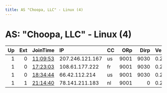 ```yaml
---
title: AS "Choopa, LLC" - Linux (4)
---
```


# AS: "Choopa, LLC" - Linux (4)

|   Up |   Ext | JoinTime                                                                                            | IP              | CC   |   ORp |   Dirp | Version   | Contact   | Nickname   |   eFamMembers |
|-----:|------:|:----------------------------------------------------------------------------------------------------|:----------------|:-----|------:|-------:|:----------|:----------|:-----------|--------------:|
|    1 |     0 | [11:09:53](https://metrics.torproject.org/rs.html#details/26DA318242F381BF583704A1CD2F00D77AE8FA5F) | 207.246.121.167 | us   |  9001 |   9030 | 0.2.9.13  | None      | tower      |             1 |
|    1 |     0 | [17:23:03](https://metrics.torproject.org/rs.html#details/4CAAD38D1C4044A5B11F25CB573A962714FC69E4) | 108.61.177.222  | fr   |  9001 |   9030 | 0.2.9.13  | None      | thecorn    |             1 |
|    1 |     0 | [18:34:44](https://metrics.torproject.org/rs.html#details/C382688DAADEC1D2DF7093348A1B833E0047A850) | 66.42.112.214   | us   |  9001 |   9030 | 0.2.9.13  | None      | daniel     |             1 |
|    1 |     1 | [21:14:40](https://metrics.torproject.org/rs.html#details/0E12E4840BB0CB508A1C0318BD0BD1CCC03DA25F) | 78.141.211.183  | nl   |  9001 |      0 | 0.2.5.16  | None      | pidssrsein |             1 |

